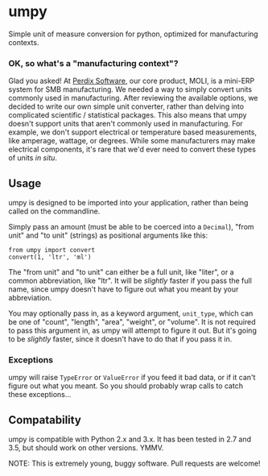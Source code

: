 # umpy
Simple unit of measure conversion for python, optimized for manufacturing contexts.

### OK, so what's a "manufacturing context"?
Glad you asked!  At [Perdix Software](https://www.perdixsw.com/), our core product, MOLI, is a mini-ERP system for SMB manufacturing.  We needed a way to simply convert units commonly used in manufacturing.  After reviewing the available options, we decided to write our own simple unit converter, rather than delving into complicated scientific / statistical packages.  This also means that umpy doesn't support units that aren't commonly used in manufacturing. For example, we don't support electrical or temperature based measurements, like amperage, wattage, or degrees. While some manufacturers may make electrical components, it's rare that we'd ever need to convert these types of units *in situ*.

## Usage
umpy is designed to be imported into your application, rather than being called on the commandline.

Simply pass an amount (must be able to be coerced into a `Decimal`), "from unit" and "to unit" (strings) as positional arguments like this:
```
from umpy import convert
convert(1, 'ltr', 'ml')
```

The "from unit" and "to unit" can either be a full unit, like "liter", or a common abbreviation, like "ltr". It will be *slightly* faster if you pass the full name, since umpy doesn't have to figure out what you meant by your abbreviation.

You may optionally pass in, as a keyword argument, `unit_type`, which can be one of "count", "length", "area", "weight", or "volume".
It is not required to pass this argument in, as umpy will attempt to figure it out.  But it's going to be *slightly* faster, since it doesn't have to do that if you pass it in.

### Exceptions

umpy will raise `TypeError` or `ValueError` if you feed it bad data, or if it can't figure out what you meant.  So you should probably wrap calls to catch these exceptions...


## Compatability
umpy is compatible with Python 2.x and 3.x.  It has been tested in 2.7 and 3.5, but should work on other versions. YMMV.

NOTE:  This is extremely young, buggy software. Pull requests are welcome!
